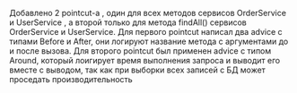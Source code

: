 Добавлено 2 pointcut-а , один для всех методов сервисов OrderService и UserService , а второй только для метода findAll() сервисов OrderService и UserService.
Для первого pointcut написал два advice с типами Before и After, они логируют название метода с аргументами до и после вызова.
Для второго pointcut был применен advice с типом Around, который лоигирует время выполнения запроса и выводит его вместе с выводом, так как при выборки всех записей с БД может проседать производительность
